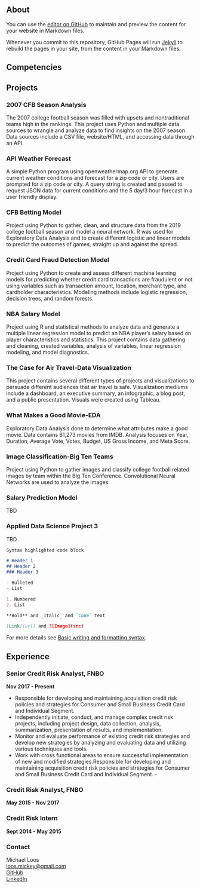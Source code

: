 ## About 

You can use the [editor on GitHub](https://github.com/michaelloos/michaelloos.github.io/edit/main/index.md) to maintain and preview the content for your website in Markdown files.

Whenever you commit to this repository, GitHub Pages will run [Jekyll](https://jekyllrb.com/) to rebuild the pages in your site, from the content in your Markdown files.


## Competencies

## Projects

### 2007 CFB Season Analysis
The 2007 college football season was filled with upsets and nontraditional teams high in the rankings. This project uses Python and multiple data sources to wrangle and analyze data to find insights on the 2007 season. Data sources include a CSV file, website/HTML, and accessing data through an API. 

### API Weather Forecast
A simple Python program using openweathermap.org API to generate current weather conditions and forecast for a zip code or city. Users are prompted for a zip code or city. A query string is created and passed to request JSON data for current conditions and the 5 day/3 hour forecast in a user friendly display.

### CFB Betting Model
Project using Python to gather, clean, and structure data from the 2019 college football season and model a neural network. R was used for Exploratory Data Analysis and to create different logistic and linear models to predict the outcomes of games, straight up and against the spread.

### Credit Card Fraud Detection Model
Project using Python to create and assess different machine learning models for predicting whether credit card transactions are fraudulent or not using variables such as transaction amount, location, merchant type, and cardholder characteristics. Modeling methods include logistic regression, decision trees, and random forests.

### NBA Salary Model
Project using R and statistical methods to analyze data and generate a multiple linear regression model to predict an NBA player’s salary based on player characteristics and statistics. This project contains data gathering and cleaning, created variables, analysis of variables, linear regression modeling, and model diagnostics.  

### The Case for Air Travel-Data Visualization
This project contains several different types of projects and visualizations to persuade different audiences that air travel is safe. Visualization mediums include a dashboard, an executive summary, an infographic, a blog post, and a public presentation. Visuals were created using Tableau.

### What Makes a Good Movie-EDA
Exploratory Data Analysis done to determine what attributes make a good movie. Data contains 81,273 movies from IMDB. Analysis focuses on Year, Duration, Average Vote, Votes, Budget, US Gross Income, and Meta Score.

### Image Classification-Big Ten Teams
Project using Python to gather images and classify college football related images by team within the Big Ten Conference. Convolutional Neural Networks are used to analyze the images.

### Salary Prediction Model
TBD

### Applied Data Science Project 3
TBD


```markdown
Syntax highlighted code block

# Header 1
## Header 2
### Header 3

- Bulleted
- List

1. Numbered
2. List

**Bold** and _Italic_ and `Code` text

[Link](url) and ![Image](src)
```

For more details see [Basic writing and formatting syntax](https://docs.github.com/en/github/writing-on-github/getting-started-with-writing-and-formatting-on-github/basic-writing-and-formatting-syntax).

## Experience
### Senior Credit Risk Analyst, FNBO
  **Nov 2017 - Present**
- Responsible for developing and maintaining acquisition credit risk policies and strategies for Consumer and Small Business Credit Card and Individual Segment.
- Independently initiate, conduct, and manage complex credit risk projects, including project design, data collection, analysis, summarization, presentation of results, and implementation.
- Monitor and evaluate performance of existing credit risk strategies and develop new strategies by analyzing and evaluating data and utilizing various techniques and tools.
- Work with cross functional areas to ensure successful implementation of new and modified strategies.Responsible for developing and maintaining acquisition credit risk policies and strategies for Consumer and Small Business Credit Card and Individual Segment. -

### Credit Risk Analyst, FNBO 
  **May 2015 - Nov 2017**

### Credit Risk Intern 
  **Sept 2014 - May 2015**


### Contact

Michael Loos\
loos.mickey@gmail.com \
[GitHub](https://github.com/michaelloos/portfolio) \
[LinkedIn](www.linkedin.com/in/michael-loos-49106750)
